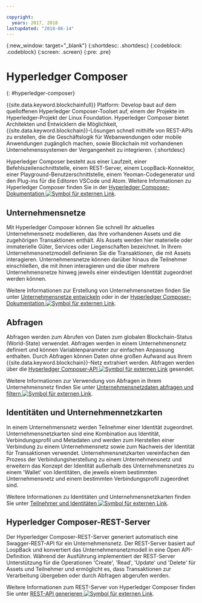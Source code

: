 ```yaml
---

copyright:
  years: 2017, 2018
lastupdated: "2018-06-14"
---
```


{:new_window: target="_blank"}
{:shortdesc: .shortdesc}
{:codeblock: .codeblock}
{:screen: .screen}
{:pre: .pre}


# Hyperledger Composer
{: #hyperledger-composer}

{{site.data.keyword.blockchainfull}} Platform: Develop baut auf dem quelloffenen Hyperledger Composer-Toolset auf, einem der Projekte im Hyperledger-Projekt der Linux Foundation. Hyperledger Composer bietet Architekten und Entwicklern die Möglichkeit, {{site.data.keyword.blockchain}}-Lösungen schnell mithilfe von REST-APIs zu erstellen, die die Geschäftslogik für Webanwendungen oder mobile Anwendungen zugänglich machen, sowie Blockchain mit vorhandenen Unternehmenssystemen der Vergangenheit zu integrieren.
{:shortdesc}

Hyperledger Composer besteht aus einer Laufzeit, einer Befehlszeilenschnittstelle, einem REST-Server, einem LoopBack-Konnektor, einer Playground-Benutzerschnittstelle, einem Yeoman-Codegenerator und den Plug-ins für die Editoren VSCode und Atom. Weitere Informationen zu Hyperledger Composer finden Sie in der [Hyperledger Composer-Dokumentation ![Symbol für externen Link](../images/external_link.svg "Symbol für externen Link")](https://hyperledger.github.io/composer/latest/introduction/introduction.html).


## Unternehmensnetze

Mit Hyperledger Composer können Sie schnell Ihr aktuelles Unternehmensnetz modellieren, das Ihre vorhandenen Assets und die zugehörigen Transaktionen enthält. Als Assets werden hier materielle oder immaterielle Güter, Services oder Liegenschaften bezeichnet. In Ihrem Unternehmensnetzmodell definieren Sie die Transaktionen, die mit Assets interagieren. Unternehmensnetze können darüber hinaus die Teilnehmer einschließen, die mit ihnen interagieren und die über mehrere Unternehmensnetze hinweg jeweils einer eindeutigen Identität zugeordnet werden können.

Weitere Informationen zur Erstellung von Unternehmensnetzen finden Sie unter [Unternehmensnetze entwickeln](./develop.html) oder in der [Hyperledger Composer-Dokumentation ![Symbol für externen Link](../images/external_link.svg "Symbol für externen Link")](https://hyperledger.github.io/composer/latest/introduction/introduction.html).

## Abfragen

Abfragen werden zum Abrufen von Daten zum globalen Blockchain-Status (World-State) verwendet. Abfragen werden in einem Unternehmensnetz definiert und können Variablenparameter zur einfachen Anpassung enthalten. Durch Abfragen können Daten ohne großen Aufwand aus Ihrem {{site.data.keyword.blockchain}}-Netz extrahiert werden. Abfragen werden über die [Hyperledger Composer-API ![Symbol für externen Link](../images/external_link.svg "Symbol für externen Link")](https://hyperledger.github.io/composer/latest/api/api-doc-index) gesendet.

Weitere Informationen zur Verwendung von Abfragen in Ihrem Unternehmensnetz finden Sie unter [Unternehmensnetzdaten abfragen und filtern ![Symbol für externen Link](../images/external_link.svg "Symbol für externen Link")](https://hyperledger.github.io/composer/business-network/query).

## Identitäten und Unternehmennetzkarten

In einem Unternehmensnetz werden Teilnehmer einer Identität zugeordnet. Unternehmensnetzkarten sind eine Kombination aus Identität, Verbindungsprofil und Metadaten und werden zum Herstellen einer Verbindung zu einem Unternehmensnetz sowie zum Nachweis der Identität für Transaktionen verwendet. Unternehmensnetzkarten vereinfachen den Prozess der Verbindungsherstellung zu einem Unternehmensnetz und erweitern das Konzept der Identität außerhalb des Unternehmensnetzes zu einem 'Wallet' von Identitäten, die jeweils einem bestimmten Unternehmensnetz und einem bestimmten Verbindungsprofil zugeordnet sind.

Weitere Informationen zu Identitäten und Unternehmensnetzkarten finden Sie unter [Teilnehmer und Identitäten ![Symbol für externen Link](../images/external_link.svg "Symbol für externen Link")](https://hyperledger.github.io/composer/managing/participantsandidentities).

## Hyperledger Composer-REST-Server

Der Hyperledger Composer-REST-Server generiert automatisch eine Swagger-REST-API für ein Unternehmensnetz. Der REST-Server basiert auf LoopBack und konvertiert das Unternehmensnetzmodell in eine Open API-Definition. Während der Ausführung implementiert der REST-Server Unterstützung für die Operationen 'Create', 'Read', 'Update' und 'Delete' für Assets und Teilnehmer und ermöglicht es, dass Transaktionen zur Verarbeitung übergeben oder durch Abfragen abgerufen werden.

Weitere Informationen zum REST-Server von Hyperledger Composer finden Sie unter [REST-API generieren ![Symbol für externen Link](../images/external_link.svg "Symbol für externen Link")](https://hyperledger.github.io/composer/integrating/getting-started-rest-api).
